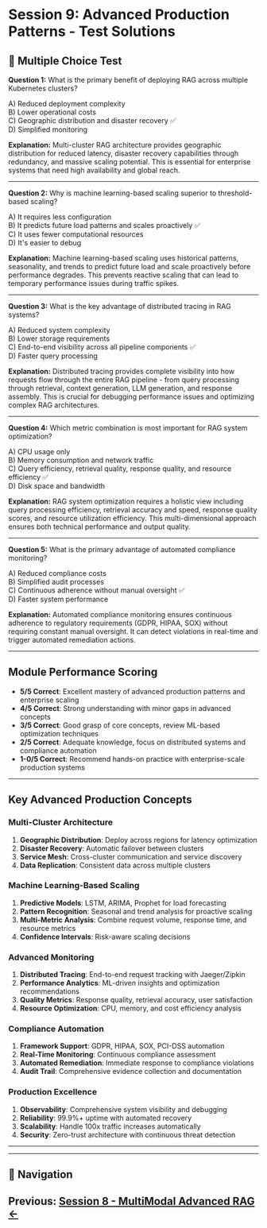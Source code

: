 # Session 9: Advanced Production Patterns - Test Solutions

## 📝 Multiple Choice Test

**Question 1:** What is the primary benefit of deploying RAG across multiple Kubernetes clusters?  

A) Reduced deployment complexity  
B) Lower operational costs  
C) Geographic distribution and disaster recovery ✅  
D) Simplified monitoring  

**Explanation:** Multi-cluster RAG architecture provides geographic distribution for reduced latency, disaster recovery capabilities through redundancy, and massive scaling potential. This is essential for enterprise systems that need high availability and global reach.

---

**Question 2:** Why is machine learning-based scaling superior to threshold-based scaling?  

A) It requires less configuration  
B) It predicts future load patterns and scales proactively ✅  
C) It uses fewer computational resources  
D) It's easier to debug  

**Explanation:** Machine learning-based scaling uses historical patterns, seasonality, and trends to predict future load and scale proactively before performance degrades. This prevents reactive scaling that can lead to temporary performance issues during traffic spikes.

---

**Question 3:** What is the key advantage of distributed tracing in RAG systems?  

A) Reduced system complexity  
B) Lower storage requirements  
C) End-to-end visibility across all pipeline components ✅  
D) Faster query processing  

**Explanation:** Distributed tracing provides complete visibility into how requests flow through the entire RAG pipeline - from query processing through retrieval, context generation, LLM generation, and response assembly. This is crucial for debugging performance issues and optimizing complex RAG architectures.

---

**Question 4:** Which metric combination is most important for RAG system optimization?  

A) CPU usage only  
B) Memory consumption and network traffic  
C) Query efficiency, retrieval quality, response quality, and resource efficiency ✅  
D) Disk space and bandwidth  

**Explanation:** RAG system optimization requires a holistic view including query processing efficiency, retrieval accuracy and speed, response quality scores, and resource utilization efficiency. This multi-dimensional approach ensures both technical performance and output quality.

---

**Question 5:** What is the primary advantage of automated compliance monitoring?  

A) Reduced compliance costs  
B) Simplified audit processes  
C) Continuous adherence without manual oversight ✅  
D) Faster system performance  

**Explanation:** Automated compliance monitoring ensures continuous adherence to regulatory requirements (GDPR, HIPAA, SOX) without requiring constant manual oversight. It can detect violations in real-time and trigger automated remediation actions.

---

## Module Performance Scoring

- **5/5 Correct**: Excellent mastery of advanced production patterns and enterprise scaling
- **4/5 Correct**: Strong understanding with minor gaps in advanced concepts
- **3/5 Correct**: Good grasp of core concepts, review ML-based optimization techniques
- **2/5 Correct**: Adequate knowledge, focus on distributed systems and compliance automation
- **1-0/5 Correct**: Recommend hands-on practice with enterprise-scale production systems

---

## Key Advanced Production Concepts

### Multi-Cluster Architecture
1. **Geographic Distribution**: Deploy across regions for latency optimization
2. **Disaster Recovery**: Automatic failover between clusters
3. **Service Mesh**: Cross-cluster communication and service discovery
4. **Data Replication**: Consistent data across multiple clusters

### Machine Learning-Based Scaling
1. **Predictive Models**: LSTM, ARIMA, Prophet for load forecasting
2. **Pattern Recognition**: Seasonal and trend analysis for proactive scaling
3. **Multi-Metric Analysis**: Combine request volume, response time, and resource metrics
4. **Confidence Intervals**: Risk-aware scaling decisions

### Advanced Monitoring
1. **Distributed Tracing**: End-to-end request tracking with Jaeger/Zipkin
2. **Performance Analytics**: ML-driven insights and optimization recommendations
3. **Quality Metrics**: Response quality, retrieval accuracy, user satisfaction
4. **Resource Optimization**: CPU, memory, and cost efficiency analysis

### Compliance Automation
1. **Framework Support**: GDPR, HIPAA, SOX, PCI-DSS automation
2. **Real-Time Monitoring**: Continuous compliance assessment
3. **Automated Remediation**: Immediate response to compliance violations
4. **Audit Trail**: Comprehensive evidence collection and documentation

### Production Excellence
1. **Observability**: Comprehensive system visibility and debugging
2. **Reliability**: 99.9%+ uptime with automated recovery
3. **Scalability**: Handle 100x traffic increases automatically
4. **Security**: Zero-trust architecture with continuous threat detection

---
---

## 🧭 Navigation

**Previous:** [Session 8 - MultiModal Advanced RAG ←](Session8_MultiModal_Advanced_RAG.md)
---
